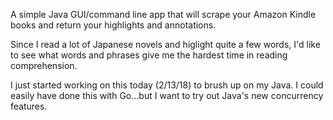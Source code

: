 A simple Java GUI/command line app that will scrape your Amazon Kindle books and return your highlights and annotations.

Since I read a lot of Japanese novels and higlight quite a few words, I'd like to see what words and phrases give me the hardest time in reading comprehension.

I just started working on this today (2/13/18) to brush up on my Java. I could easily have done this with Go...but I want to try out Java's new concurrency features.